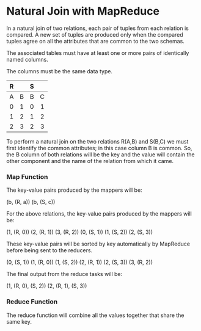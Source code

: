 # Natural Join with MapReduce

In a natural join of two relations, each pair of tuples from each relation is compared. A new set of tuples are produced only when the compared tuples agree on all the attributes that are common to the two schemas.

The associated tables must have at least one or more pairs of identically named columns.

The columns must be the same data type.


R |        | S  |    |  
:----------: |:----------: |:-------------:|:----------: 
A |	B        | B |		C
0 |		1      | 0 |	1
1 |		2      | 1 |	2
2 |		3      |  2 |		3

To perform a natural join on the two relations R(A,B) and S(B,C) we must first identify the common attributes; in this case column B is common. So, the B column of both relations will be the key and the value will contain the other component and the name of the relation from which it came.

### Map Function

The key-value pairs produced by the mappers will be:

(b, (R, a))
(b, (S, c))

For the above relations, the key-value pairs produced by the mappers will be:

(1, (R, 0))
(2, (R, 1))
(3, (R, 2))
(0, (S, 1))
(1, (S, 2))
(2, (S, 3))

These key-value pairs will be sorted by key automatically by MapReduce before being sent to the reducers.

(0, (S, 1))
(1, (R, 0))
(1, (S, 2))
(2, (R, 1))
(2, (S, 3))
(3, (R, 2))

The final output from the reduce tasks will be:

(1, (R, 0), (S, 2))
(2, (R, 1), (S, 3))

### Reduce Function

The reduce function will combine all the values together that share the same key.
